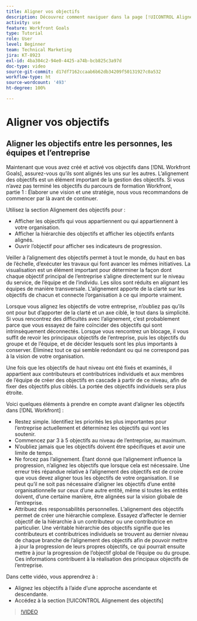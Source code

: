 ```yaml
---
title: Aligner vos objectifs
description: Découvrez comment naviguer dans la page [!UICONTROL Alignement des objectifs] dans [!DNL Goals].
activity: use
feature: Workfront Goals
type: Tutorial
role: User
level: Beginner
team: Technical Marketing
jira: KT-8923
exl-id: 4ba304c2-94e0-4425-a74b-bcb825c3a97d
doc-type: video
source-git-commit: d17df7162ccaab6b62db34209f50131927c0a532
workflow-type: ht
source-wordcount: '493'
ht-degree: 100%

---
```


# Aligner vos objectifs

## Aligner les objectifs entre les personnes, les équipes et l’entreprise

Maintenant que vous avez créé et activé vos objectifs dans [!DNL Workfront Goals], assurez-vous qu’ils sont alignés les uns sur les autres. L’alignement des objectifs est un élément important de la gestion des objectifs. Si vous n’avez pas terminé les objectifs du parcours de formation Workfront, partie 1 : Élaborer une vision et une stratégie, nous vous recommandons de commencer par là avant de continuer.

<!--Insert link to LP 1, above -->

Utilisez la section Alignement des objectifs pour :

* Afficher les objectifs qui vous appartiennent ou qui appartiennent à votre organisation.
* Afficher la hiérarchie des objectifs et afficher les objectifs enfants alignés.
* Ouvrir l’objectif pour afficher ses indicateurs de progression.

Veiller à l’alignement des objectifs permet à tout le monde, du haut en bas de l’échelle, d’exécuter les travaux qui font avancer les mêmes initiatives. La visualisation est un élément important pour déterminer la façon dont chaque objectif principal de l’entreprise s’aligne directement sur le niveau du service, de l’équipe et de l’individu. Les silos sont réduits en alignant les équipes de manière transversale. L’alignement apporte de la clarté sur les objectifs de chacun et connecte l’organisation à ce qui importe vraiment.

Lorsque vous alignez les objectifs de votre entreprise, n’oubliez pas qu’ils ont pour but d’apporter de la clarté et un axe ciblé, le tout dans la simplicité. Si vous rencontrez des difficultés avec l’alignement, c’est probablement parce que vous essayez de faire coïncider des objectifs qui sont intrinsèquement déconnectés. Lorsque vous rencontrez un blocage, il vous suffit de revoir les principaux objectifs de l’entreprise, puis les objectifs du groupe et de l’équipe, et de décider lesquels sont les plus importants à conserver. Éliminez tout ce qui semble redondant ou qui ne correspond pas à la vision de votre organisation.

Une fois que les objectifs de haut niveau ont été fixés et examinés, il appartient aux contributeurs et contributrices individuels et aux membres de l’équipe de créer des objectifs en cascade à partir de ce niveau, afin de fixer des objectifs plus ciblés. La portée des objectifs individuels sera plus étroite.

<!-- Pro-tips graphic -->

Voici quelques éléments à prendre en compte avant d’aligner les objectifs dans [!DNL Workfront] :

* Restez simple. Identifiez les priorités les plus importantes pour l’entreprise actuellement et déterminez les objectifs qui vont les soutenir.
* Commencez par 3 à 5 objectifs au niveau de l’entreprise, au maximum.
* N’oubliez jamais que les objectifs doivent être spécifiques et avoir une limite de temps.
* Ne forcez pas l’alignement. Étant donné que l’alignement influence la progression, n’alignez les objectifs que lorsque cela est nécessaire. Une erreur très répandue relative à l’alignement des objectifs est de croire que vous devez aligner tous les objectifs de votre organisation. Il se peut qu’il ne soit pas nécessaire d’aligner les objectifs d’une entité organisationnelle sur ceux d’une autre entité, même si toutes les entités doivent, d’une certaine manière, être alignées sur la vision globale de l’entreprise.
* Attribuez des responsabilités personnelles. L’alignement des objectifs permet de créer une hiérarchie complexe. Essayez d’affecter le dernier objectif de la hiérarchie à un contributeur ou une contributrice en particulier. Une véritable hiérarchie des objectifs signifie que les contributeurs et contributrices individuels se trouvent au dernier niveau de chaque branche de l’alignement des objectifs afin de pouvoir mettre à jour la progression de leurs propres objectifs, ce qui pourrait ensuite mettre à jour la progression de l’objectif global de l’équipe ou du groupe. Ces informations contribuent à la réalisation des principaux objectifs de l’entreprise.

Dans cette vidéo, vous apprendrez à :

* Alignez les objectifs à l’aide d’une approche ascendante et descendante.
* Accédez à la section [!UICONTROL Alignement des objectifs]

>[!VIDEO](https://video.tv.adobe.com/v/335195/?quality=12&learn=on&enablevpops)
